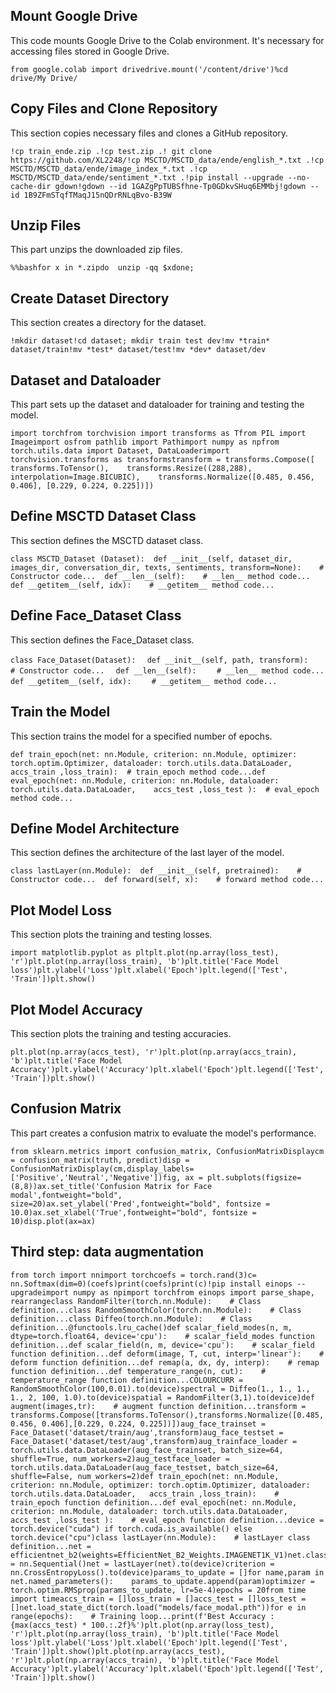 <!DOCTYPE html>
<html lang="en">
<head>
<meta charset="UTF-8">
<meta name="viewport" content="width=device-width, initial-scale=1.0">
</head>
<body>
<!-- Mount Google Drive -->
<div>
<h2>Mount Google Drive</h2>
<p>This code mounts Google Drive to the Colab environment. It's necessary for accessing files stored in Google Drive.</p>
<pre><code>from google.colab import drive</code><code>drive.mount('/content/drive')</code><code>%cd drive/My Drive/</code></pre>
</div>

<!-- Copy Files and Clone Repository -->
<div>
<h2>Copy Files and Clone Repository</h2>
<p>This section copies necessary files and clones a GitHub repository.</p>
<pre><code>!cp train_ende.zip .</code><code>!cp test.zip .</code><code>! git clone https://github.com/XL2248/</code><code>!cp MSCTD/MSCTD_data/ende/english_*.txt .</code><code>!cp MSCTD/MSCTD_data/ende/image_index_*.txt .</code><code>!cp MSCTD/MSCTD_data/ende/sentiment_*.txt .</code><code>!pip install --upgrade --no-cache-dir gdown</code><code>!gdown --id 1GAZgPpTUBSfhne-Tp0GDkvSHuq6EMMbj</code><code>!gdown --id 1B9ZFmSTqfTMaqJ15nQDrRNLqBvo-B39W</code></pre>
</div>

<!-- Unzip Files -->
<div>
<h2>Unzip Files</h2>
<p>This part unzips the downloaded zip files.</p>
<pre><code>%%bash</code><code>for x in *.zip</code><code>do</code><code>  unzip -qq $x</code><code>done;</code></pre>
</div>

<!-- Create Dataset Directory -->
<div>
<h2>Create Dataset Directory</h2>
<p>This section creates a directory for the dataset.</p>
<pre><code>!mkdir dataset</code><code>!cd dataset; mkdir train test dev</code><code>!mv *train* dataset/train</code><code>!mv *test* dataset/test</code><code>!mv *dev* dataset/dev</code></pre>
</div>

<!-- Dataset and Dataloader -->
<div>
<h2>Dataset and Dataloader</h2>
<p>This part sets up the dataset and dataloader for training and testing the model.</p>
<pre><code>import torch</code><code>from torchvision import transforms as T</code><code>from PIL import Image</code><code>import os</code><code>from pathlib import Path</code><code>import numpy as np</code><code>from torch.utils.data import Dataset, DataLoader</code><code>import torchvision.transforms as transforms</code><code>transform = transforms.Compose([</code><code>    transforms.ToTensor(),</code><code>    transforms.Resize((288,288), interpolation=Image.BICUBIC),</code><code>    transforms.Normalize([0.485, 0.456, 0.406], [0.229, 0.224, 0.225])</code><code>])</code></pre>
</div>

<!-- Define MSCTD Dataset Class -->
<div>
<h2>Define MSCTD Dataset Class</h2>
<p>This section defines the MSCTD dataset class.</p>
<pre><code>class MSCTD_Dataset (Dataset):</code><code>  def __init__(self, dataset_dir, images_dir, conversation_dir, texts, sentiments, transform=None):</code><code>    # Constructor code...</code><code>  def __len__(self):</code><code>    # __len__ method code...</code><code>  def __getitem__(self, idx):</code><code>    # __getitem__ method code...</code></pre>
</div>

<!-- Define Face_Dataset Class -->
<div>
<h2>Define Face_Dataset Class</h2>
<p>This section defines the Face_Dataset class.</p>
<code>class Face_Dataset(Dataset):</code></pre>
<code>  def __init__(self, path, transform):</code></pre>
<code>    # Constructor code...</code>
<code>  def __len__(self):</code></pre>
<code>    # __len__ method code...</code>
<code>  def __getitem__(self, idx):</code>
<code>    # __getitem__ method code...</code></pre>
</div>

<!-- Train the Model -->
<div>
<h2>Train the Model</h2>
<p>This section trains the model for a specified number of epochs.</p>
<pre><code>def train_epoch(net: nn.Module, criterion: nn.Module, optimizer: torch.optim.Optimizer, dataloader: torch.utils.data.DataLoader,   accs_train ,loss_train):</code><code>  # train_epoch method code...</code><code>def eval_epoch(net: nn.Module, criterion: nn.Module, dataloader: torch.utils.data.DataLoader,    accs_test ,loss_test ):</code><code>  # eval_epoch method code...</code></pre>
</div>

<!-- Define Model Architecture -->
<div>
<h2>Define Model Architecture</h2>
<p>This section defines the architecture of the last layer of the model.</p>
<pre><code>class lastLayer(nn.Module):</code><code>  def __init__(self, pretrained):</code><code>    # Constructor code...</code><code>  def forward(self, x):</code><code>    # forward method code...</code></pre>
</div>

<!-- Plot Model Loss -->
<div>
<h2>Plot Model Loss</h2>
<p>This section plots the training and testing losses.</p>
<pre><code>import matplotlib.pyplot as plt</code><code>plt.plot(np.array(loss_test), 'r')</code><code>plt.plot(np.array(loss_train), 'b')</code><code>plt.title('Face Model loss')</code><code>plt.ylabel('Loss')</code><code>plt.xlabel('Epoch')</code><code>plt.legend(['Test', 'Train'])</code><code>plt.show()</code></pre>
</div>

<!-- Plot Model Accuracy -->
<div>
<h2>Plot Model Accuracy</h2>
<p>This section plots the training and testing accuracies.</p>
<pre><code>plt.plot(np.array(accs_test), 'r')</code><code>plt.plot(np.array(accs_train), 'b')</code><code>plt.title('Face Model Accuracy')</code><code>plt.ylabel('Accuracy')</code><code>plt.xlabel('Epoch')</code><code>plt.legend(['Test', 'Train'])</code><code>plt.show()</code></pre>
</div>

<!-- Confusion Matrix -->
<div>
<h2>Confusion Matrix</h2>
<p>This part creates a confusion matrix to evaluate the model's performance.</p>
<pre><code>from sklearn.metrics import confusion_matrix, ConfusionMatrixDisplay</code><code>cm = confusion_matrix(truth, predict)</code><code>disp = ConfusionMatrixDisplay(cm,display_labels=['Positive','Neutral','Negative'])</code><code>fig, ax = plt.subplots(figsize=(8,8))</code><code>ax.set_title('Confusion Matrix for Face modal',fontweight="bold", size=20)</code><code>ax.set_ylabel('Pred',fontweight="bold", fontsize = 10.0)</code><code>ax.set_xlabel('True',fontweight="bold", fontsize = 10)</code><code>disp.plot(ax=ax)</code></pre>
</div>

</body>
</html>

<!DOCTYPE html>
<html lang="en">
<head>
<meta charset="UTF-8">
<meta name="viewport" content="width=device-width, initial-scale=1.0">
<title>README</title>
</head>
<body>
<!-- Third step: data augmentation -->
<div>
<h2>Third step: data augmentation</h2>
<pre><code>from torch import nn</code><code>import torch</code><code>coefs = torch.rand(3)</code><code>c= nn.Softmax(dim=0)(coefs)</code><code>print(coefs)</code><code>print(c)</code><code>!pip install einops --upgrade</code><code>import numpy as np</code><code>import torch</code><code>from einops import parse_shape, rearrange</code><code>class RandomFilter(torch.nn.Module):</code><code>    # Class definition...</code><code>class RandomSmoothColor(torch.nn.Module):</code><code>    # Class definition...</code><code>class Diffeo(torch.nn.Module):</code><code>    # Class definition...</code><code>@functools.lru_cache()</code><code>def scalar_field_modes(n, m, dtype=torch.float64, device='cpu'):</code><code>    # scalar_field_modes function definition...</code><code>def scalar_field(n, m, device='cpu'):</code><code>    # scalar_field function definition...</code><code>def deform(image, T, cut, interp='linear'):</code><code>    # deform function definition...</code><code>def remap(a, dx, dy, interp):</code><code>    # remap function definition...</code><code>def temperature_range(n, cut):</code><code>    # temperature_range function definition...</code><code>COLOURCURR = RandomSmoothColor(100,0.01).to(device)</code><code>spectral = Diffeo(1., 1., 1., 1., 2, 100, 1.0).to(device)</code><code>spatial = RandomFilter(3,1).to(device)</code><code>def augment(images,tr):</code><code>    # augment function definition...</code><code>transform = transforms.Compose([transforms.ToTensor(),transforms.Normalize([0.485, 0.456, 0.406],[0.229, 0.224, 0.225])])</code><code>aug_face_trainset = Face_Dataset('dataset/train/aug',transform)</code><code>aug_face_testset = Face_Dataset('dataset/test/aug',transform)</code><code>aug_trainface_loader = torch.utils.data.DataLoader(aug_face_trainset, batch_size=64, shuffle=True, num_workers=2)</code><code>aug_testface_loader = torch.utils.data.DataLoader(aug_face_testset, batch_size=64, shuffle=False, num_workers=2)</code><code>def train_epoch(net: nn.Module, criterion: nn.Module, optimizer: torch.optim.Optimizer, dataloader: torch.utils.data.DataLoader,   accs_train ,loss_train):</code><code>    # train_epoch function definition...</code><code>def eval_epoch(net: nn.Module, criterion: nn.Module, dataloader: torch.utils.data.DataLoader,    accs_test ,loss_test ):</code><code>    # eval_epoch function definition...</code><code>device = torch.device("cuda") if torch.cuda.is_available() else torch.device("cpu")</code><code>class lastLayer(nn.Module):</code><code>    # lastLayer class definition...</code><code>net = efficientnet_b2(weights=EfficientNet_B2_Weights.IMAGENET1K_V1)</code><code>net.classifier = nn.Sequential()</code><code>net = lastLayer(net).to(device)</code><code>criterion = nn.CrossEntropyLoss().to(device)</code><code>params_to_update = []</code><code>for name,param in net.named_parameters():</code><code>    params_to_update.append(param)</code><code>optimizer = torch.optim.RMSprop(params_to_update, lr=5e-4)</code><code>epochs = 20</code><code>from time import time</code><code>accs_train = []</code><code>loss_train = []</code><code>accs_test = []</code><code>loss_test = []</code><code>net.load_state_dict(torch.load("models/face_modal.pth"))</code><code>for e in range(epochs):</code><code>    # Training loop...</code><code>print(f'Best Accuracy :{max(accs_test) * 100.:.2f}%')</code><code>plt.plot(np.array(loss_test), 'r')</code><code>plt.plot(np.array(loss_train), 'b')</code><code>plt.title('Face Model loss')</code><code>plt.ylabel('Loss')</code><code>plt.xlabel('Epoch')</code><code>plt.legend(['Test', 'Train'])</code><code>plt.show()</code><code>plt.plot(np.array(accs_test), 'r')</code><code>plt.plot(np.array(accs_train), 'b')</code><code>plt.title('Face Model Accuracy')</code><code>plt.ylabel('Accuracy')</code><code>plt.xlabel('Epoch')</code><code>plt.legend(['Test', 'Train'])</code><code>plt.show()</code></pre>
</div>
</body>
</html>
